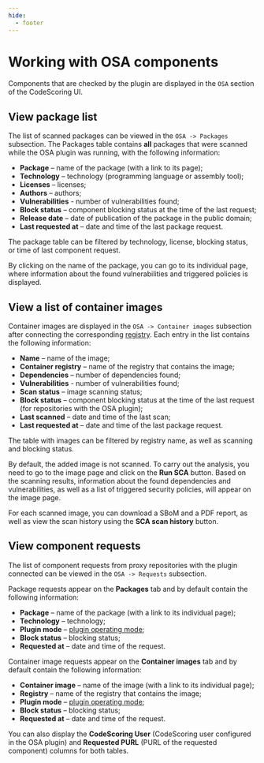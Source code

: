 ```yaml
---
hide:
  - footer
---
```

# Working with OSA components

Components that are checked by the plugin are displayed in the `OSA` section of the CodeScoring UI.

## View package list

The list of scanned packages can be viewed in the `OSA -> Packages` subsection. The Packages table contains **all** packages that were scanned while the OSA plugin was running, with the following information:

- **Package** – name of the package (with a link to its page);
- **Technology** – technology (programming language or assembly tool);
- **Licenses** – licenses;
- **Authors** – authors;
- **Vulnerabilities** - number of vulnerabilities found;
- **Block status** – component blocking status at the time of the last request;
- **Release date** – date of publication of the package in the public domain;
- **Last requested at** – date and time of the last package request.

The package table can be filtered by technology, license, blocking status, or time of last component request.

By clicking on the name of the package, you can go to its individual page, where information about the found vulnerabilities and triggered policies is displayed.

## View a list of container images

Container images are displayed in the `OSA -> Container images` subsection after connecting the corresponding [registry](/on-premise/how-to/registries.en/). Each entry in the list contains the following information:

- **Name** – name of the image;
- **Container registry** – name of the registry that contains the image;
- **Dependencies** – number of dependencies found;
- **Vulnerabilities** - number of vulnerabilities found;
- **Scan status** – image scanning status;
- **Block status** – component blocking status at the time of the last request (for repositories with the OSA plugin);
- **Last scanned** – date and time of the last scan;
- **Last requested at** – date and time of the last package request.

The table with images can be filtered by registry name, as well as scanning and blocking status.

By default, the added image is not scanned. To carry out the analysis, you need to go to the image page and click on the **Run SCA** button. Based on the scanning results, information about the found dependencies and vulnerabilities, as well as a list of triggered security policies, will appear on the image page.

For each scanned image, you can download a SBoM and a PDF report, as well as view the scan history using the **SCA scan history** button.

## View component requests

The list of component requests from proxy repositories with the plugin connected can be viewed in the `OSA -> Requests` subsection.

Package requests appear on the **Packages** tab and by default contain the following information:

- **Package** – name of the package (with a link to its individual page);
- **Technology** – technology;
- **Plugin mode** – [plugin operating mode](/osa/nexus_osa.en/#_3);
- **Block status** – blocking status;
- **Requested at** – date and time of the request.

Container image requests appear on the **Container images** tab and by default contain the following information:

- **Container image** – name of the image (with a link to its individual page);
- **Registry** – name of the registry that contains the image;
- **Plugin mode** – [plugin operating mode](/osa/nexus_osa.en/#_3);
- **Block status** – blocking status;
- **Requested at** – date and time of the request.

You can also display the **CodeScoring User** (CodeScoring user configured in the OSA plugin) and **Requested PURL** (PURL of the requested component) columns for both tables.
